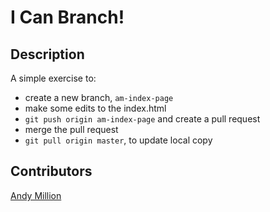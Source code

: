 # I Can Branch!

## Description
A simple exercise to:
- create a new branch, `am-index-page`
- make some edits to the index.html
- `git push origin am-index-page` and create a pull request
- merge the pull request
- `git pull origin master`, to update local copy

## Contributors
[Andy Million](https://github.com/amillion3)
